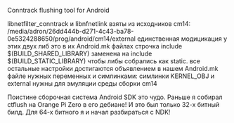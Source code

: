 Conntrack flushing tool for Android

libnetfilter_conntrack и libnfnetlink взяты из исходников cm14:
	/media/adron/26dd444b-d271-4c43-ba78-0e5324288650/prog/android/cm14/external
единственная модицикация у этих двух либ это в их Android.mk файлах
строчка include $(BUILD_SHARED_LIBRARY) заменена на include $(BUILD_STATIC_LIBRARY)
чтобы либы собрались как static.
все остальные настройки достигаются объявлением в нашем Android.mk файле нужных переменных и симлинками:
	симлинки KERNEL_OBJ и external нужны для эмуляции среды сборки cm14

Поистине сборочная система Android SDK это чудо. Раньше я собирал ctflush на Orange Pi Zero в его дебиане!
И это был только 32-х битный билд. Для 64-х битного я и начал разбираться с NDK!
